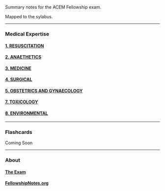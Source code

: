 
Summary notes for the ACEM Fellowship exam. 

Mapped to the sylabus. 

----

### Medical Expertise

#### [1. RESUSCITATION](https://fellowshipnotes.org/Resuscitation)
#### [2. ANAETHETICS](https://fellowshipnotes.org/Anaethetics)
#### [3. MEDICINE](https://fellowshipnotes.org/Medicine)
#### [4. SURGICAL](https://fellowshipnotes.org/Surgery) 
#### [5. OBSTETRICS AND GYNAECOLOGY](https://fellowshipnotes.org/Obstetrics_and_Gynaecology)
#### [7. TOXICOLOGY](https://fellowshipnotes.org/Toxicology)
#### [8. ENVIRONMENTAL](https://fellowshipnotes.org/Environmental)

----

### Flashcards

Coming Soon

----

### About

#### [The Exam]()

#### [FellowshipNotes.org](https://fellowshipnotes.org/about)
